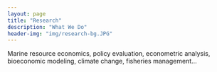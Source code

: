 ```yaml
---
layout: page
title: "Research"
description: "What We Do"
header-img: "img/research-bg.JPG"
---
```

Marine resource economics, policy evaluation, econometric analysis, bioeconomic modeling, climate change, fisheries management...

	
